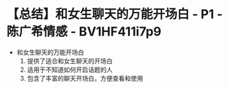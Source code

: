# 【总结】和女生聊天的万能开场白 - P1 - 陈广希情感 - BV1HF411i7p9

-   和女生聊天的万能开场白
    1.  提供了适合和女生聊天的开场白
    2.  适用于不知道如何开启话题的人
    3.  包含了丰富的聊天开场白，方便查看和使用